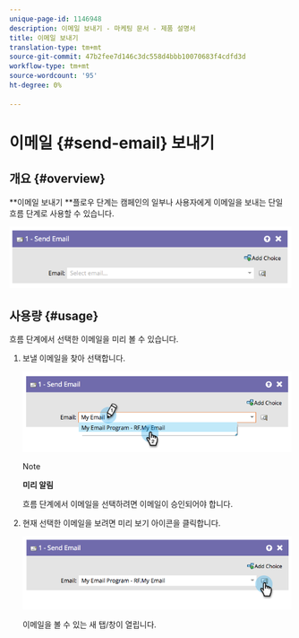 ```yaml
---
unique-page-id: 1146948
description: 이메일 보내기 - 마케팅 문서 - 제품 설명서
title: 이메일 보내기
translation-type: tm+mt
source-git-commit: 47b2fee7d146c3dc558d4bbb10070683f4cdfd3d
workflow-type: tm+mt
source-wordcount: '95'
ht-degree: 0%

---
```



# 이메일 {#send-email} 보내기

## 개요 {#overview}

**이메일 보내기 **플로우 단계는 캠페인의 일부나 사용자에게 이메일을 보내는 단일 흐름 단계로 사용할 수 있습니다.

![](assets/image2014-9-22-10-3a8-3a11.png)

## 사용량 {#usage}

흐름 단계에서 선택한 이메일을 미리 볼 수 있습니다.

1. 보낼 이메일을 찾아 선택합니다.

   ![](assets/image2014-9-22-10-3a8-3a15.png)

   >[!NOTE]
   >
   >**미리 알림**
   >
   >
   >흐름 단계에서 이메일을 선택하려면 이메일이 승인되어야 합니다.

1. 현재 선택한 이메일을 보려면 미리 보기 아이콘을 클릭합니다.

   ![](assets/image2014-9-22-10-3a8-3a22.png)

   이메일을 볼 수 있는 새 탭/창이 열립니다.


